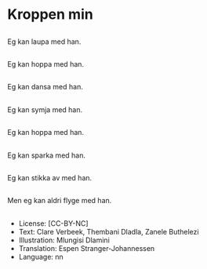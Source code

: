 # Kroppen min

##
Eg kan laupa med han.

##
Eg kan hoppa med han.

##
Eg kan dansa med han.

##
Eg kan symja med han.

##
Eg kan hoppa med han.

##
Eg kan sparka med han.

##
Eg kan stikka av med han.

##
Men eg kan aldri flyge med han.

##
* License: [CC-BY-NC]
* Text: Clare Verbeek, Thembani Dladla, Zanele Buthelezi
* Illustration: Mlungisi Dlamini
* Translation: Espen Stranger-Johannessen
* Language: nn
